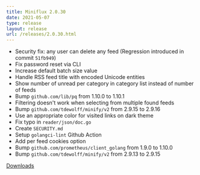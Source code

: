 ```yaml
---
title: Miniflux 2.0.30
date: 2021-05-07
type: release
layout: release
url: /releases/2.0.30.html
---
```


* Security fix: any user can delete any feed (Regression introduced in commit `51fb949`)
* Fix password reset via CLI
* Increase default batch size value
* Handle RSS feed title with encoded Unicode entities
* Show number of unread per category in category list instead of number of feeds
* Bump `github.com/lib/pq` from 1.10.0 to 1.10.1
* Filtering doesn't work when selecting from multiple found feeds
* Bump `github.com/tdewolff/minify/v2` from 2.9.15 to 2.9.16
* Use an appropriate color for visited links on dark theme
* Fix typo in `reader/json/doc.go`
* Create `SECURITY.md`
* Setup `golangci-lint` Github Action
* Add per feed cookies option
* Bump `github.com/prometheus/client_golang` from 1.9.0 to 1.10.0
* Bump `github.com/tdewolff/minify/v2` from 2.9.13 to 2.9.15

[Downloads](https://github.com/miniflux/v2/releases/tag/2.0.30)

